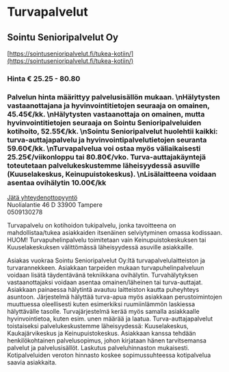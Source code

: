 # Turvapalvelut


## Sointu Senioripalvelut Oy
[https://sointusenioripalvelut.fi/tukea-kotiin/](https://sointusenioripalvelut.fi/tukea-kotiin/)
### Hinta € 25.25 - 80.80
### Palvelun hinta määrittyy palvelusisällön mukaan.  \nHälytysten vastaanottajana ja hyvinvointitietojen seuraaja on omainen, 45.45€/kk. \nHälytysten vastaanottaja on omainen, mutta hyvinvointitietojen seuraaja on Sointu Senioripalveluiden kotihoito, 52.55€/kk. \nSointu Senioripalvelut huolehtii kaikki: turva-auttajapalvelu ja hyvinvointipalvelutietojen seuranta 59.60€/kk. \nTurvapalvelua voi ostaa myös väliaikaisesti 25.25€/viikonloppu tai 80.80€/vko. Turva-auttajakäyntejä toteutetaan palvelukeskustemme läheisyydessä asuville (Kuuselakeskus, Keinupuistokeskus). \nLisälaitteena voidaan asentaa ovihälytin 10.00€/kk
[Jätä yhteydenottopyyntö](%23workflows%3Femail%3Dkirsi-maria.hirsikanga%40sointusenioripalvelut.fi%26serviceType%3Dcategory.nursing%26companyName%3DSointu+Senioripalvelut+Oy)  
Nuolialantie 46 D
33900 Tampere  
0509130278  

Turvapalvelu on kotihoidon tukipalvelu, jonka tavoitteena on mahdollistaa/tukea asiakkaiden itsenäinen selviytyminen omassa kodissaan. HUOM! Turvapuhelinpalvelu toimitetaan vain Keinupuistokeskuksen tai Kuuselakeskuksen välittömässä läheisyydessä asuville asiakkaille.

Asiakas vuokraa Sointu Senioripalvelut Oy:ltä turvapalvelulaitteiston ja turvarannekkeen. Asiakkaan tarpeiden mukaan turvapuhelinpalveluun voidaan lisätä täydentävänä tekniikkana ovihälytin. Turvahälytyksen vastaanottajaksi voidaan asentaa omainen/läheinen tai turva-auttajat. Asiakkaan painaessa hälytintä avautuu laitteiston kautta puheyhteys asuntoon. Järjestelmä hälyttää turva-apua myös asiakkaan perustoimintojen muuttuessa oleellisesti kuten esimerkiksi ruumiinlämmön laskiessa hälyttävälle tasolle. Turvajärjestelmä kerää myös samalla asiakkaalle hyvinvointietoa, kuten esim. unen määrää ja laatua. Turva-auttajapalvelut toistaiseksi palvelukeskustemme läheisyydessä: Kuuselakeskus, Kaukajärvikeskus ja Keinupuistokeskus. Asiakkaan kanssa tehdään henkilökohtainen palvelusopimus, johon kirjataan hänen tarvitsemansa palvelut ja palvelusisällöt. Laskutus palveluhinnaston mukaisesti. Kotipalveluiden veroton hinnasto koskee sopimussuhteessa kotipalvelua saavia asiakkaita.



